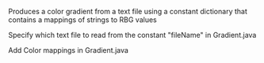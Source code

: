 Produces a color gradient from a text file using a constant dictionary that contains a mappings of strings to RBG values 

Specify which text file to read from the constant "fileName" in Gradient.java

Add Color mappings in Gradient.java

